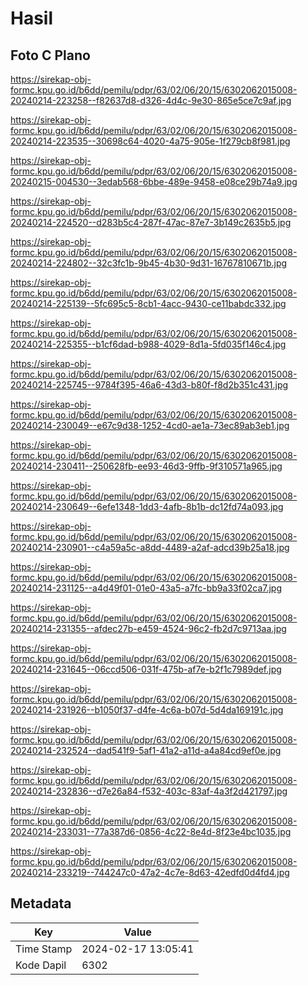 # Hasil

## Foto C Plano

https://sirekap-obj-formc.kpu.go.id/b6dd/pemilu/pdpr/63/02/06/20/15/6302062015008-20240214-223258--f82637d8-d326-4d4c-9e30-865e5ce7c9af.jpg

https://sirekap-obj-formc.kpu.go.id/b6dd/pemilu/pdpr/63/02/06/20/15/6302062015008-20240214-223535--30698c64-4020-4a75-905e-1f279cb8f981.jpg

https://sirekap-obj-formc.kpu.go.id/b6dd/pemilu/pdpr/63/02/06/20/15/6302062015008-20240215-004530--3edab568-6bbe-489e-9458-e08ce29b74a9.jpg

https://sirekap-obj-formc.kpu.go.id/b6dd/pemilu/pdpr/63/02/06/20/15/6302062015008-20240214-224520--d283b5c4-287f-47ac-87e7-3b149c2635b5.jpg

https://sirekap-obj-formc.kpu.go.id/b6dd/pemilu/pdpr/63/02/06/20/15/6302062015008-20240214-224802--32c3fc1b-9b45-4b30-9d31-16767810671b.jpg

https://sirekap-obj-formc.kpu.go.id/b6dd/pemilu/pdpr/63/02/06/20/15/6302062015008-20240214-225139--5fc695c5-8cb1-4acc-9430-ce11babdc332.jpg

https://sirekap-obj-formc.kpu.go.id/b6dd/pemilu/pdpr/63/02/06/20/15/6302062015008-20240214-225355--b1cf6dad-b988-4029-8d1a-5fd035f146c4.jpg

https://sirekap-obj-formc.kpu.go.id/b6dd/pemilu/pdpr/63/02/06/20/15/6302062015008-20240214-225745--9784f395-46a6-43d3-b80f-f8d2b351c431.jpg

https://sirekap-obj-formc.kpu.go.id/b6dd/pemilu/pdpr/63/02/06/20/15/6302062015008-20240214-230049--e67c9d38-1252-4cd0-ae1a-73ec89ab3eb1.jpg

https://sirekap-obj-formc.kpu.go.id/b6dd/pemilu/pdpr/63/02/06/20/15/6302062015008-20240214-230411--250628fb-ee93-46d3-9ffb-9f310571a965.jpg

https://sirekap-obj-formc.kpu.go.id/b6dd/pemilu/pdpr/63/02/06/20/15/6302062015008-20240214-230649--6efe1348-1dd3-4afb-8b1b-dc12fd74a093.jpg

https://sirekap-obj-formc.kpu.go.id/b6dd/pemilu/pdpr/63/02/06/20/15/6302062015008-20240214-230901--c4a59a5c-a8dd-4489-a2af-adcd39b25a18.jpg

https://sirekap-obj-formc.kpu.go.id/b6dd/pemilu/pdpr/63/02/06/20/15/6302062015008-20240214-231125--a4d49f01-01e0-43a5-a7fc-bb9a33f02ca7.jpg

https://sirekap-obj-formc.kpu.go.id/b6dd/pemilu/pdpr/63/02/06/20/15/6302062015008-20240214-231355--afdec27b-e459-4524-96c2-fb2d7c9713aa.jpg

https://sirekap-obj-formc.kpu.go.id/b6dd/pemilu/pdpr/63/02/06/20/15/6302062015008-20240214-231645--06ccd506-031f-475b-af7e-b2f1c7989def.jpg

https://sirekap-obj-formc.kpu.go.id/b6dd/pemilu/pdpr/63/02/06/20/15/6302062015008-20240214-231926--b1050f37-d4fe-4c6a-b07d-5d4da169191c.jpg

https://sirekap-obj-formc.kpu.go.id/b6dd/pemilu/pdpr/63/02/06/20/15/6302062015008-20240214-232524--dad541f9-5af1-41a2-a11d-a4a84cd9ef0e.jpg

https://sirekap-obj-formc.kpu.go.id/b6dd/pemilu/pdpr/63/02/06/20/15/6302062015008-20240214-232836--d7e26a84-f532-403c-83af-4a3f2d421797.jpg

https://sirekap-obj-formc.kpu.go.id/b6dd/pemilu/pdpr/63/02/06/20/15/6302062015008-20240214-233031--77a387d6-0856-4c22-8e4d-8f23e4bc1035.jpg

https://sirekap-obj-formc.kpu.go.id/b6dd/pemilu/pdpr/63/02/06/20/15/6302062015008-20240214-233219--744247c0-47a2-4c7e-8d63-42edfd0d4fd4.jpg


## Metadata

| Key        | Value               |
| ---------- | ------------------- |
| Time Stamp | 2024-02-17 13:05:41 |
| Kode Dapil | 6302                |



